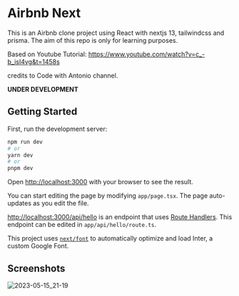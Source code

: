 # Airbnb Next

This is an Airbnb clone project using React with nextjs 13, tailwindcss and prisma. The aim of this repo is only for learning purposes.

Based on Youtube Tutorial: https://www.youtube.com/watch?v=c_-b_isI4vg&t=1458s

credits to Code with Antonio channel.

**UNDER DEVELOPMENT**

## Getting Started

First, run the development server:

```bash
npm run dev
# or
yarn dev
# or
pnpm dev
```

Open [http://localhost:3000](http://localhost:3000) with your browser to see the result.

You can start editing the page by modifying `app/page.tsx`. The page auto-updates as you edit the file.

[http://localhost:3000/api/hello](http://localhost:3000/api/hello) is an endpoint that uses [Route Handlers](https://beta.nextjs.org/docs/routing/route-handlers). This endpoint can be edited in `app/api/hello/route.ts`.

This project uses [`next/font`](https://nextjs.org/docs/basic-features/font-optimization) to automatically optimize and load Inter, a custom Google Font.

## Screenshots

![2023-05-15_21-19](https://github.com/leandroqa/airbnb-next/assets/24318272/1c39e29e-4b57-4e9f-8d5a-62488fa408f2)
